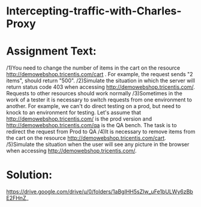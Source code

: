 # Intercepting-traffic-with-Charles-Proxy

# Assignment Text:
/1)You need to change the number of items in the cart on the resource http://demowebshop.tricentis.com/cart . For example, the request sends "2 items", should return "500".
/2)Simulate the situation in which the server will return status code 403 when accessing http://demowebshop.tricentis.com/. Requests to other resources should work normally
/3)Sometimes in the work of a tester it is necessary to switch requests from one environment to another. For example, we can't do direct testing on a prod, but need to knock to an environment for testing. Let's assume that http://demowebshop.tricentis.com/ is the prod version and http://demowebshop.tricentis.com/qa is the QA bench. The task is to redirect the request from Prod to QA
/4)It is necessary to remove items from the cart on the resource http://demowebshop.tricentis.com/cart.
/5)Simulate the situation when the user will see any picture in the browser when accessing http://demowebshop.tricentis.com/.

# Solution:
https://drive.google.com/drive/u/0/folders/1aBgIHH5sZIw_uFe1bULWy6zBbE2FHnZ_
